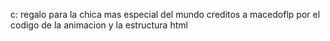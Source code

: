 c:
regalo para la chica mas especial del mundo
creditos a macedoflp por el codigo de la animacion y la estructura html